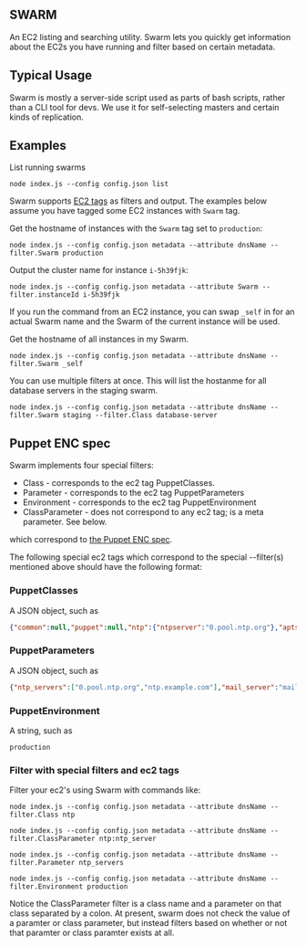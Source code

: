 SWARM
-----

An EC2 listing and searching utility. Swarm lets you quickly get information about the EC2s you have running and filter based on certain metadata.

## Typical Usage

Swarm is mostly a server-side script used as parts of bash scripts, rather than a CLI tool
for devs. We use it for self-selecting masters and certain kinds of replication.

## Examples

List running swarms

    node index.js --config config.json list

Swarm supports [EC2 tags](http://docs.amazonwebservices.com/AWSEC2/latest/UserGuide/Using_Tags.html)
as filters and output. The examples below assume you have tagged some EC2
instances with `Swarm` tag.

Get the hostname of instances with the `Swarm` tag set to `production`:

    node index.js --config config.json metadata --attribute dnsName --filter.Swarm production

Output the cluster name for instance `i-5h39fjk`:

    node index.js --config config.json metadata --attribute Swarm --filter.instanceId i-5h39fjk

If you run the command from an EC2 instance, you can swap `_self` in for an actual Swarm name
and the Swarm of the current instance will be used.

Get the hostname of all instances in my Swarm.

    node index.js --config config.json metadata --attribute dnsName --filter.Swarm _self

You can use multiple filters at once. This will list the hostanme for all database servers in the staging swarm.

    node index.js --config config.json metadata --attribute dnsName --filter.Swarm staging --filter.Class database-server

## Puppet ENC spec

Swarm implements four special filters:

* Class - corresponds to the ec2 tag PuppetClasses.
* Parameter - corresponds to the ec2 tag PuppetParameters
* Environment - corresponds to the ec2 tag PuppetEnvironment
* ClassParameter - does not correspond to any ec2 tag; is a meta parameter. See below.

which correspond to [the Puppet ENC spec](http://docs.puppetlabs.com/guides/external_nodes.html#enc-output-format).

The following special ec2 tags which correspond to the special --filter(s) mentioned above should have the following format:

### PuppetClasses

A JSON object, such as

```json
{"common":null,"puppet":null,"ntp":{"ntpserver":"0.pool.ntp.org"},"aptsetup":{"additional_apt_repos":["deb localrepo.example.com/ubuntu lucid production","deb localrepo.example.com/ubuntu lucid vendor"]}}
```

### PuppetParameters

A JSON object, such as

```json
{"ntp_servers":["0.pool.ntp.org","ntp.example.com"],"mail_server":"mail.example.com","iburst":true}
```

### PuppetEnvironment

A string, such as

    production 

### Filter with special filters and ec2 tags

Filter your ec2's using Swarm with commands like:

    node index.js --config config.json metadata --attribute dnsName --filter.Class ntp

    node index.js --config config.json metadata --attribute dnsName --filter.ClassParameter ntp:ntp_server

    node index.js --config config.json metadata --attribute dnsName --filter.Parameter ntp_servers
    
    node index.js --config config.json metadata --attribute dnsName --filter.Environment production

Notice the ClassParameter filter is a class name and a parameter on that class separated by a colon.  At present, swarm does not check the value of a paramter or class parameter, but instead filters based on whether or not that paramter or class paramter exists at all.


